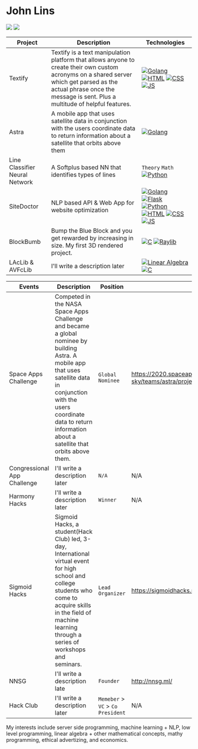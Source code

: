 # John Lins
<img src="https://img.shields.io/github/followers/johnlins?style=social"/> <a href="https://repl.it/@JohnLins"><img src="https://img.shields.io/static/v1?label=&message=Repl&color=lightgray&logo=repl.it&logoColor=white" href="https://repl.it/@JohnLins"/></a>


<!--<a href="https://scrapbook.hackclub.com/JohnLins"><img src="hackclubflag.png" height="40px"/></a>-->

<!--
# Projects
|  **Name** |  **Description** | **Status** |
|-|-|-|
|[![example](https://img.shields.io/static/v1?label=&message=Example&color=000605&logo=github&logoColor=white&labelColor=000605)](https://github.com/johnlins/)|Example...|<img src="https://img.shields.io/github/commit-activity/m/johnlins/JohnLins"/> <img src="https://img.shields.io/aur/last-modified/JohnLins"/>
||
||

:warning: Most of my projects are private, please ping me and we can talk about it.
# Private Projects
|  **Name** |  **Description** | **Status** |
|-|-|-|
||
||
||


<!--
# Skills
|  **Name** |  **Technologies** |
|-|-|
|Server-Side & RESTAPI development:|[![Golang](https://img.shields.io/static/v1?label=&message=Golang&color=00ADD8&logo=go&logoColor=white)]() [![Flask](https://img.shields.io/static/v1?label=&message=(some)%20Flask&color=black&logo=flask&logoColor=white)]() [![Python](https://img.shields.io/static/v1?label=&message=Python&color=3C78A9&logo=python&logoColor=white)]()
|(Some) Embedded:|[![C](https://img.shields.io/static/v1?label=&message=C&color=A8B9CC&logo=C&logoColor=white)]() [![Arduino](https://img.shields.io/static/v1?label=&message=(some)%20arduino&color=52C0F2&logo=arduino&logoColor=white)]()
|Basic Machine learning:|Theory, Math
|Light Frontend:| [![HTML](https://img.shields.io/static/v1?label=&message=HTML&color=E34F26&logo=html5&logoColor=white)]() [![CSS](https://img.shields.io/static/v1?label=&message=CSS&color=1572B6&logo=css3&logoColor=white)]() [![JS](https://img.shields.io/static/v1?label=&message=(some)%20JavaScript&color=F7DF1E&logo=javascript&logoColor=white)]()
|Mathematics:|Very Basic: [![Linear Algebra](https://img.shields.io/static/v1?label=&message=Linear%20Algebra&color=gray&logo=na&logoColor=na)]() [![Discrete Math](https://img.shields.io/static/v1?label=&message=Discrete%20Math&color=gray&logo=na&logoColor=na)]() 
|Platforms:| [![Debian](https://img.shields.io/static/v1?label=&message=Debian&color=A81D33&logo=debian&logoColor=white)]() [![BSD](https://img.shields.io/static/v1?label=&message=BSD&color=AB2B28&logo=freebsd&logoColor=white)]() [![Windows](https://img.shields.io/static/v1?label=&message=Windows&color=0078D6&logo=windows&logoColor=white)]() [![JetBrains](https://img.shields.io/static/v1?label=&message=JetBrains&color=000000&logo=jetbrains&logoColor=white)]() [![VSCode](https://img.shields.io/static/v1?label=&message=VSCode&color=52C0F2&logo=visualstudio&logoColor=white)]()
|Other:| [![git](https://img.shields.io/static/v1?label=&message=Git&color=red&logo=git&logoColor=white)]() [![wsl](https://img.shields.io/static/v1?label=&message=WSL&color=blue&logo=linux&logoColor=white)]()
-->

|  **Project** |  **Description** | **Technologies** |
|-|-|-|
|Textify| Textify is a text manipulation platform that allows anyone to create their own custom acronyms on a shared server which get parsed as the actual phrase once the message is sent. Plus a multitude of helpful features. | [![Golang](https://img.shields.io/static/v1?label=&message=Golang&color=00ADD8&logo=go&logoColor=white)]() [![HTML](https://img.shields.io/static/v1?label=&message=HTML&color=E34F26&logo=html5&logoColor=white)]() [![CSS](https://img.shields.io/static/v1?label=&message=CSS&color=1572B6&logo=css3&logoColor=white)]() [![JS](https://img.shields.io/static/v1?label=&message=(some)%20JavaScript&color=F7DF1E&logo=javascript&logoColor=white)]()
|Astra| A mobile app that uses satellite data in conjunction with the users coordinate data to return information about a satellite that orbits above them |[![Golang](https://img.shields.io/static/v1?label=&message=Golang&color=00ADD8&logo=go&logoColor=white)]()
|Line Classifier Neural Network| A Softplus based NN that identifies types of lines |`Theory` `Math` [![Python](https://img.shields.io/static/v1?label=&message=Python&color=3C78A9&logo=python&logoColor=white)]()
|SiteDoctor| NLP based API & Web App for website optimization | [![Golang](https://img.shields.io/static/v1?label=&message=Golang&color=00ADD8&logo=go&logoColor=white)]() [![Flask](https://img.shields.io/static/v1?label=&message=(some)%20Flask&color=black&logo=flask&logoColor=white)]() [![Python](https://img.shields.io/static/v1?label=&message=Python&color=3C78A9&logo=python&logoColor=white)]() [![HTML](https://img.shields.io/static/v1?label=&message=HTML&color=E34F26&logo=html5&logoColor=white)]() [![CSS](https://img.shields.io/static/v1?label=&message=CSS&color=1572B6&logo=css3&logoColor=white)]() [![JS](https://img.shields.io/static/v1?label=&message=(some)%20JavaScript&color=F7DF1E&logo=javascript&logoColor=white)]()
|BlockBumb| Bump the Blue Block and you get rewarded by increasing in size. My first 3D rendered project. | [![C](https://img.shields.io/static/v1?label=&message=C&color=A8B9CC&logo=C&logoColor=white)]() [![Raylib](https://img.shields.io/static/v1?label=&message=Raylib&color=gray&logo=raylib&logoColor=na)]() 
|LAcLib & AVFcLib| I'll write a description later | [![Linear Algebra](https://img.shields.io/static/v1?label=&message=Linear%20Algebra&color=gray&logo=na&logoColor=na)]() [![C](https://img.shields.io/static/v1?label=&message=C&color=A8B9CC&logo=C&logoColor=white)]()



|  **Events** |  **Description** | **Position** | **Link** |
|-|-|-|-|
|Space Apps Challenge| Competed in the NASA Space Apps Challenge and became a global nominee by building Astra. A mobile app that uses satellite data in conjunction with the users coordinate data to return information about a satellite that orbits above them. | `Global Nominee` | https://2020.spaceappschallenge.org/challenges/connect/orbital-sky/teams/astra/project
|Congressional App Challenge| I'll write a description later | `N/A` | N/A
|Harmony Hacks| I'll write a description later | `Winner` | N/A
|Sigmoid Hacks| Sigmoid Hacks, a student(Hack Club) led, 3-day, International virtual event for high school and college students who come to acquire skills in the field of machine learning through a series of workshops and seminars. | `Lead Organizer` | https://sigmoidhacks.ml, https://sigmoidhacks.devpost.com
|NNSG| I'll write a description late | `Founder` | http://nnsg.ml/ |
|Hack Club| I'll write a description later | `Memeber` > `VC` > `Co President` | N/A |


My interests include server side programming, machine learning + NLP, low level programming, linear algebra + other mathematical concepts, mathy programming, ethical advertizing, and economics.

<!--
[![Debian](https://img.shields.io/static/v1?label=&message=Debian&color=A81D33&logo=debian&logoColor=white)]() [![BSD](https://img.shields.io/static/v1?label=&message=BSD&color=AB2B28&logo=freebsd&logoColor=white)]() [![Windows](https://img.shields.io/static/v1?label=&message=Windows&color=0078D6&logo=windows&logoColor=white)]() [![JetBrains](https://img.shields.io/static/v1?label=&message=JetBrains&color=000000&logo=jetbrains&logoColor=white)]() [![VSCode](https://img.shields.io/static/v1?label=&message=VSCode&color=52C0F2&logo=visualstudio&logoColor=white)]()
|Other:| [![git](https://img.shields.io/static/v1?label=&message=Git&color=red&logo=git&logoColor=white)]() [![wsl](https://img.shields.io/static/v1?label=&message=WSL&color=blue&logo=linux&logoColor=white)]() [![Discrete Math](https://img.shields.io/static/v1?label=&message=Discrete%20Math&color=gray&logo=na&logoColor=na)]() -->




<!--Hi i'm John, I enjoy building serverside software, ML models, and simulation. I take joy in mathy programming and I spend a significant amout of my personal time consuming thought provoking mathematical concepts-->
